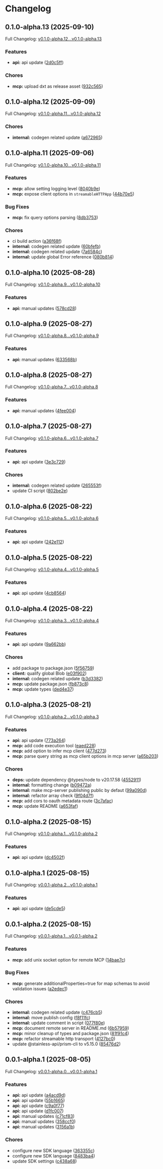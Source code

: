 # Changelog

## 0.1.0-alpha.13 (2025-09-10)

Full Changelog: [v0.1.0-alpha.12...v0.1.0-alpha.13](https://github.com/dataleonlabs/dataleon-typescript/compare/v0.1.0-alpha.12...v0.1.0-alpha.13)

### Features

* **api:** api update ([2d0c5ff](https://github.com/dataleonlabs/dataleon-typescript/commit/2d0c5ff8027470274ceeec6d9c52fe59acae6f4e))


### Chores

* **mcp:** upload dxt as release asset ([932c565](https://github.com/dataleonlabs/dataleon-typescript/commit/932c5657b111e53aa9a90f7be88b6f6198c3faac))

## 0.1.0-alpha.12 (2025-09-09)

Full Changelog: [v0.1.0-alpha.11...v0.1.0-alpha.12](https://github.com/dataleonlabs/dataleon-typescript/compare/v0.1.0-alpha.11...v0.1.0-alpha.12)

### Chores

* **internal:** codegen related update ([a672965](https://github.com/dataleonlabs/dataleon-typescript/commit/a6729652cfc3aeca209bfb5fa7d5defd1ecf0f47))

## 0.1.0-alpha.11 (2025-09-06)

Full Changelog: [v0.1.0-alpha.10...v0.1.0-alpha.11](https://github.com/dataleonlabs/dataleon-typescript/compare/v0.1.0-alpha.10...v0.1.0-alpha.11)

### Features

* **mcp:** allow setting logging level ([8040b9e](https://github.com/dataleonlabs/dataleon-typescript/commit/8040b9e6a4663d1cdbb0ca1323c98244ab8b8f95))
* **mcp:** expose client options in `streamableHTTPApp` ([44b70e5](https://github.com/dataleonlabs/dataleon-typescript/commit/44b70e5f1e1d7eb03c9376299fca59211a47783c))


### Bug Fixes

* **mcp:** fix query options parsing ([8db3753](https://github.com/dataleonlabs/dataleon-typescript/commit/8db375365cf36f1bd809138a5000d69e4c624c64))


### Chores

* ci build action ([a36f68f](https://github.com/dataleonlabs/dataleon-typescript/commit/a36f68fbb6a3484b318c7d698f04108f01ad83de))
* **internal:** codegen related update ([60bfefb](https://github.com/dataleonlabs/dataleon-typescript/commit/60bfefb86e2d5b293a061bd6d672fe20aae5e5bb))
* **internal:** codegen related update ([7a6584c](https://github.com/dataleonlabs/dataleon-typescript/commit/7a6584cd8d0232c62a9b612e82a7d9d0add73fc3))
* **internal:** update global Error reference ([080b814](https://github.com/dataleonlabs/dataleon-typescript/commit/080b8149e1a1b6e5defa3965a908c515725b5049))

## 0.1.0-alpha.10 (2025-08-28)

Full Changelog: [v0.1.0-alpha.9...v0.1.0-alpha.10](https://github.com/dataleonlabs/dataleon-typescript/compare/v0.1.0-alpha.9...v0.1.0-alpha.10)

### Features

* **api:** manual updates ([578cd28](https://github.com/dataleonlabs/dataleon-typescript/commit/578cd2839472f45199368e396cced9ce0b53cc18))

## 0.1.0-alpha.9 (2025-08-27)

Full Changelog: [v0.1.0-alpha.8...v0.1.0-alpha.9](https://github.com/dataleonlabs/dataleon-typescript/compare/v0.1.0-alpha.8...v0.1.0-alpha.9)

### Features

* **api:** manual updates ([633568b](https://github.com/dataleonlabs/dataleon-typescript/commit/633568b209ac45cca49cb6aeeb0f10b4a4461ef3))

## 0.1.0-alpha.8 (2025-08-27)

Full Changelog: [v0.1.0-alpha.7...v0.1.0-alpha.8](https://github.com/dataleonlabs/dataleon-typescript/compare/v0.1.0-alpha.7...v0.1.0-alpha.8)

### Features

* **api:** manual updates ([4fee004](https://github.com/dataleonlabs/dataleon-typescript/commit/4fee0041686afce5cbd77d3fa2f5020aca9c41bd))

## 0.1.0-alpha.7 (2025-08-27)

Full Changelog: [v0.1.0-alpha.6...v0.1.0-alpha.7](https://github.com/dataleonlabs/dataleon-typescript/compare/v0.1.0-alpha.6...v0.1.0-alpha.7)

### Features

* **api:** api update ([3e3c729](https://github.com/dataleonlabs/dataleon-typescript/commit/3e3c729fb73ce88d41c3e80d32df79f1ba812575))


### Chores

* **internal:** codegen related update ([265553f](https://github.com/dataleonlabs/dataleon-typescript/commit/265553f88910e8c069f4b2259574298689a27d0a))
* update CI script ([802be2e](https://github.com/dataleonlabs/dataleon-typescript/commit/802be2ef2519976e1fc08f9f0065d7f41a51cd08))

## 0.1.0-alpha.6 (2025-08-22)

Full Changelog: [v0.1.0-alpha.5...v0.1.0-alpha.6](https://github.com/dataleonlabs/dataleon-typescript/compare/v0.1.0-alpha.5...v0.1.0-alpha.6)

### Features

* **api:** api update ([242e112](https://github.com/dataleonlabs/dataleon-typescript/commit/242e11264a7d680a557c3ed5097199b3feaba0c7))

## 0.1.0-alpha.5 (2025-08-22)

Full Changelog: [v0.1.0-alpha.4...v0.1.0-alpha.5](https://github.com/dataleonlabs/dataleon-typescript/compare/v0.1.0-alpha.4...v0.1.0-alpha.5)

### Features

* **api:** api update ([4cb8564](https://github.com/dataleonlabs/dataleon-typescript/commit/4cb8564b40cac9cd8a95ec32d3f4abc51f17e19d))

## 0.1.0-alpha.4 (2025-08-22)

Full Changelog: [v0.1.0-alpha.3...v0.1.0-alpha.4](https://github.com/dataleonlabs/dataleon-typescript/compare/v0.1.0-alpha.3...v0.1.0-alpha.4)

### Features

* **api:** api update ([9a662bb](https://github.com/dataleonlabs/dataleon-typescript/commit/9a662bb668b29b5064ebad2d5df8f958aa91804a))


### Chores

* add package to package.json ([5f56759](https://github.com/dataleonlabs/dataleon-typescript/commit/5f56759f0862d055ef02577b66e18479887e2241))
* **client:** qualify global Blob ([e03f902](https://github.com/dataleonlabs/dataleon-typescript/commit/e03f90213eb58f573504ca76e4b2e8748616eabd))
* **internal:** codegen related update ([b3d3382](https://github.com/dataleonlabs/dataleon-typescript/commit/b3d338282224ef2d59311f0fd51094d5e6386505))
* **mcp:** update package.json ([fb873c8](https://github.com/dataleonlabs/dataleon-typescript/commit/fb873c8eb63c373d5b813247b524942c3c18227c))
* **mcp:** update types ([ded4e37](https://github.com/dataleonlabs/dataleon-typescript/commit/ded4e377c3fa70bdc677fe5571bfd3cec424fdff))

## 0.1.0-alpha.3 (2025-08-21)

Full Changelog: [v0.1.0-alpha.2...v0.1.0-alpha.3](https://github.com/dataleonlabs/dataleon-typescript/compare/v0.1.0-alpha.2...v0.1.0-alpha.3)

### Features

* **api:** api update ([773a264](https://github.com/dataleonlabs/dataleon-typescript/commit/773a2643ee69957bd229dcf2b4fa4ba093d823b1))
* **mcp:** add code execution tool ([eaed228](https://github.com/dataleonlabs/dataleon-typescript/commit/eaed228bf1cdead464bc7a1fff6a087023802cbe))
* **mcp:** add option to infer mcp client ([477d273](https://github.com/dataleonlabs/dataleon-typescript/commit/477d273096ace1da0b8b660d48dad794dc099d51))
* **mcp:** parse query string as mcp client options in mcp server ([a65b203](https://github.com/dataleonlabs/dataleon-typescript/commit/a65b203e29940d9609db412e9a904a6dc605c051))


### Chores

* **deps:** update dependency @types/node to v20.17.58 ([4552911](https://github.com/dataleonlabs/dataleon-typescript/commit/455291102ec6ab617154ec51484b2ecd82b0ac03))
* **internal:** formatting change ([b09472a](https://github.com/dataleonlabs/dataleon-typescript/commit/b09472a67f5c920796d36203554052249b5985b1))
* **internal:** make mcp-server publishing public by defaut ([99a090d](https://github.com/dataleonlabs/dataleon-typescript/commit/99a090d4d36faebd813d823cc22e5f0efda8dd84))
* **internal:** refactor array check ([9f04d7f](https://github.com/dataleonlabs/dataleon-typescript/commit/9f04d7ffa69d0d6df0457a96d274cc3de2904612))
* **mcp:** add cors to oauth metadata route ([3c7afac](https://github.com/dataleonlabs/dataleon-typescript/commit/3c7afac98d8817da34c819341bdf38d170538a5f))
* **mcp:** update README ([a653faf](https://github.com/dataleonlabs/dataleon-typescript/commit/a653faf76e81dad8bed1b4e7ee9364e88a47b51f))

## 0.1.0-alpha.2 (2025-08-15)

Full Changelog: [v0.1.0-alpha.1...v0.1.0-alpha.2](https://github.com/dataleonlabs/dataleon-typescript/compare/v0.1.0-alpha.1...v0.1.0-alpha.2)

### Features

* **api:** api update ([dc4502f](https://github.com/dataleonlabs/dataleon-typescript/commit/dc4502f354e7e195256dc6d323921a6e1d08d9c1))

## 0.1.0-alpha.1 (2025-08-15)

Full Changelog: [v0.0.1-alpha.2...v0.1.0-alpha.1](https://github.com/dataleonlabs/dataleon-typescript/compare/v0.0.1-alpha.2...v0.1.0-alpha.1)

### Features

* **api:** api update ([de5cde5](https://github.com/dataleonlabs/dataleon-typescript/commit/de5cde5eb00d610d7862d5ff58bd38c3ae52188d))

## 0.0.1-alpha.2 (2025-08-15)

Full Changelog: [v0.0.1-alpha.1...v0.0.1-alpha.2](https://github.com/dataleonlabs/dataleon-typescript/compare/v0.0.1-alpha.1...v0.0.1-alpha.2)

### Features

* **mcp:** add unix socket option for remote MCP ([14bae7c](https://github.com/dataleonlabs/dataleon-typescript/commit/14bae7c7ea0cd86d963cf86150c9764abfa02bf7))


### Bug Fixes

* **mcp:** generate additionalProperties=true for map schemas to avoid validation issues ([a2edec1](https://github.com/dataleonlabs/dataleon-typescript/commit/a2edec1817d78abfe81b77487a5d720a68398d57))


### Chores

* **internal:** codegen related update ([c476cb5](https://github.com/dataleonlabs/dataleon-typescript/commit/c476cb582d34759c286712fd4616f09a0336a952))
* **internal:** move publish config ([f8f11fc](https://github.com/dataleonlabs/dataleon-typescript/commit/f8f11fc813a5bcc2c5bf003c0f7756b57a80e255))
* **internal:** update comment in script ([077f80e](https://github.com/dataleonlabs/dataleon-typescript/commit/077f80e8829db1000ccb5626f88f73f021b0c2e7))
* **mcp:** document remote server in README.md ([6b57959](https://github.com/dataleonlabs/dataleon-typescript/commit/6b57959b1897e989cc04e586ebccf6208654611e))
* **mcp:** minor cleanup of types and package.json ([81f91c4](https://github.com/dataleonlabs/dataleon-typescript/commit/81f91c490baaf4cdb71e326f422876ba3fb0b8a1))
* **mcp:** refactor streamable http transport ([4127bc0](https://github.com/dataleonlabs/dataleon-typescript/commit/4127bc0b6ab5589a79ade674abc1af2fff3435b8))
* update @stainless-api/prism-cli to v5.15.0 ([85476d2](https://github.com/dataleonlabs/dataleon-typescript/commit/85476d2dadf3c959bbf42ecc5fc7859dd5b7fa0a))

## 0.0.1-alpha.1 (2025-08-05)

Full Changelog: [v0.0.1-alpha.0...v0.0.1-alpha.1](https://github.com/dataleonlabs/dataleon-typescript/compare/v0.0.1-alpha.0...v0.0.1-alpha.1)

### Features

* **api:** api update ([a4acd9d](https://github.com/dataleonlabs/dataleon-typescript/commit/a4acd9d341314d611a8008e73d870b6b9aed88fc))
* **api:** api update ([55b1665](https://github.com/dataleonlabs/dataleon-typescript/commit/55b16651abfd88e816fcfa3ede6672a122b598f0))
* **api:** api update ([c9a0f77](https://github.com/dataleonlabs/dataleon-typescript/commit/c9a0f77c34da48aca69ba5b12e2f04c861e2000e))
* **api:** api update ([d1fc007](https://github.com/dataleonlabs/dataleon-typescript/commit/d1fc007662a515022ed5e646ab74a7d59f49bc80))
* **api:** manual updates ([c71cf83](https://github.com/dataleonlabs/dataleon-typescript/commit/c71cf8342b5d93c35b3c4e1a0887a5ca076db8a0))
* **api:** manual updates ([358ccf0](https://github.com/dataleonlabs/dataleon-typescript/commit/358ccf097d4aec2514f704cad051a29440e5ffee))
* **api:** manual updates ([3156a1b](https://github.com/dataleonlabs/dataleon-typescript/commit/3156a1b7d0d0bc0d80caab02a55e0da1ab1817b0))


### Chores

* configure new SDK language ([363355c](https://github.com/dataleonlabs/dataleon-typescript/commit/363355cc6bca329b5d3334a1f8e47fd50bcc4604))
* configure new SDK language ([8483ba4](https://github.com/dataleonlabs/dataleon-typescript/commit/8483ba46113aaf731b5dd8c195d679bb2bd076fc))
* update SDK settings ([c438a68](https://github.com/dataleonlabs/dataleon-typescript/commit/c438a68b22ebcff2dce59ce681cbf29600749a37))
